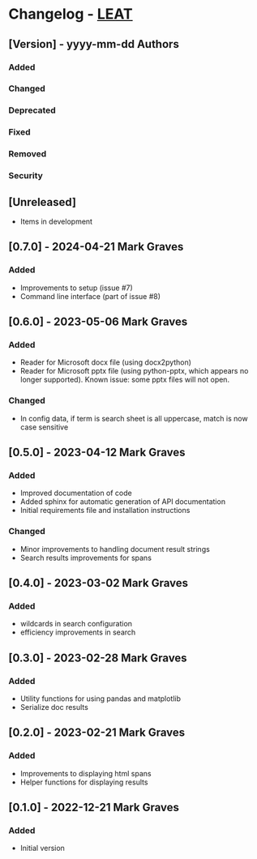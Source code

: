 # Changelog - [LEAT](https://github.com/markgraves/leat)

## [Version] - yyyy-mm-dd Authors
### Added
### Changed
### Deprecated
### Fixed
### Removed
### Security

## [Unreleased]
- Items in development

## [0.7.0] - 2024-04-21 Mark Graves
### Added
- Improvements to setup (issue #7)
- Command line interface (part of issue #8)

## [0.6.0] - 2023-05-06 Mark Graves
### Added
- Reader for Microsoft docx file (using docx2python)
- Reader for Microsoft pptx file (using python-pptx, which appears no longer supported). Known issue: some pptx files will not open.
### Changed
- In config data, if term is search sheet is all uppercase, match is now case sensitive

## [0.5.0] - 2023-04-12 Mark Graves
### Added
- Improved documentation of code
- Added sphinx for automatic generation of API documentation
- Initial requirements file and installation instructions

### Changed
- Minor improvements to handling document result strings
- Search results improvements for spans

## [0.4.0] - 2023-03-02 Mark Graves
### Added
- wildcards in search configuration
- efficiency improvements in search

## [0.3.0] - 2023-02-28 Mark Graves
### Added
- Utility functions for using pandas and matplotlib
- Serialize doc results

## [0.2.0] - 2023-02-21 Mark Graves
### Added
- Improvements to displaying html spans
- Helper functions for displaying results

## [0.1.0] - 2022-12-21 Mark Graves
### Added
- Initial version

